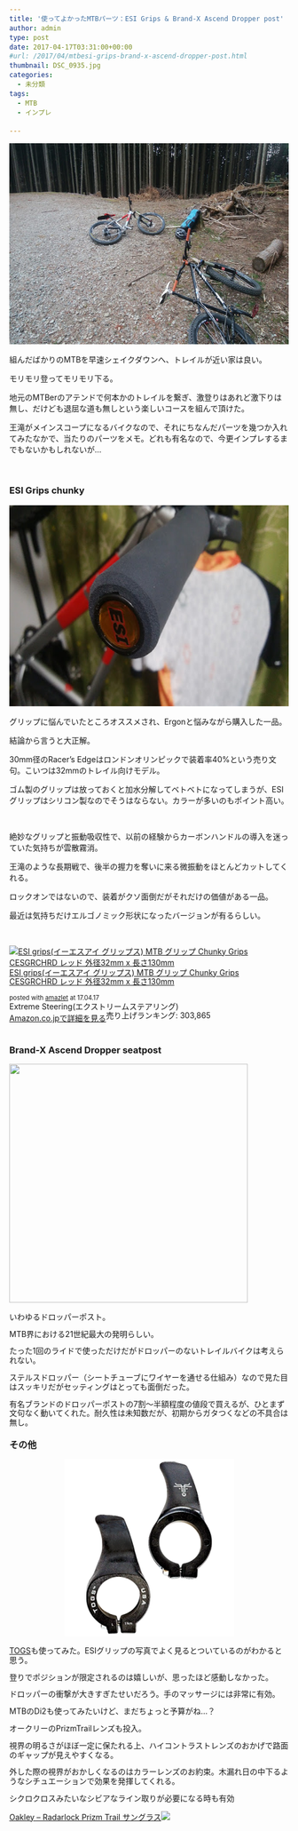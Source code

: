 ```yaml
---
title: '使ってよかったMTBパーツ：ESI Grips & Brand-X Ascend Dropper post'
author: admin
type: post
date: 2017-04-17T03:31:00+00:00
#url: /2017/04/mtbesi-grips-brand-x-ascend-dropper-post.html
thumbnail: DSC_0935.jpg
categories:
  - 未分類
tags:
  - MTB
  - インプレ

---
```

<div class="separator" style="clear: both; text-align: center;">
  <img src="./DSC_0935.jpg" width="640" height="362" border="0" />
</div>

組んだばかりのMTBを早速シェイクダウンへ、トレイルが近い家は良い。

モリモリ登ってモリモリ下る。

地元のMTBerのアテンドで何本かのトレイルを繋ぎ、激登りはあれど激下りは無し、だけども退屈な道も無しという楽しいコースを組んで頂けた。

王滝がメインスコープになるバイクなので、それにちなんだパーツを幾つか入れてみたなかで、当たりのパーツをメモ。どれも有名なので、今更インプレするまでもないかもしれないが…

&nbsp;

### ESI Grips chunky

<div class="separator" style="clear: both; text-align: center;">
  <img src="./DSC_0942.jpg" width="640" height="362" border="0" />
</div>

グリップに悩んでいたところオススメされ、Ergonと悩みながら購入した一品。

結論から言うと大正解。

30mm径のRacer&#8217;s Edgeはロンドンオリンピックで装着率40%という売り文句。こいつは32mmのトレイル向けモデル。

ゴム製のグリップは放っておくと加水分解してベトベトになってしまうが、ESIグリップはシリコン製なのでそうはならない。カラーが多いのもポイント高い。

<div>
   
</div>

絶妙なグリップと振動吸収性で、以前の経験からカーボンハンドルの導入を迷っていた気持ちが雲散霧消。

王滝のような長期戦で、後半の握力を奪いに来る微振動をほとんどカットしてくれる。

ロックオンではないので、装着がクソ面倒だがそれだけの価値がある一品。

最近は気持ちだけエルゴノミック形状になったバージョンが有るらしい。

&nbsp;

<div class="amazlet-box" style="margin-bottom: 0px;">
  <div class="amazlet-image" style="float: left; margin: 0px 12px 1px 0px;">
    <a href="http://www.amazon.co.jp/exec/obidos/ASIN/B002UMFS5S/gensobunya-22/ref=nosim/" target="_blank" rel="noopener" name="amazletlink"><img style="border: none;" src="https://images-fe.ssl-images-amazon.com/images/I/519PxPfyyGL._SL160_.jpg" alt="ESI grips(イーエスアイ グリップス) MTB グリップ Chunky Grips CESGRCHRD レッド 外径32mm x 長さ130mm" /></a>
  </div>

  <div class="amazlet-info" style="line-height: 120%; margin-bottom: 10px;">
    <div class="amazlet-name" style="line-height: 120%; margin-bottom: 10px;">
<a href="http://www.amazon.co.jp/exec/obidos/ASIN/B002UMFS5S/gensobunya-22/ref=nosim/" target="_blank" rel="noopener" name="amazletlink">ESI grips(イーエスアイ グリップス) MTB グリップ Chunky Grips CESGRCHRD レッド 外径32mm x 長さ130mm</a></p>

<div class="amazlet-powered-date" style="font-size: 80%; line-height: 120%; margin-top: 5px;">
  posted with <a title="amazlet" href="http://www.amazlet.com/" target="_blank" rel="noopener">amazlet</a> at 17.04.17
</div>


<div class="amazlet-detail">
Extreme Steering(エクストリームステアリング) <br /> 売り上げランキング: 303,865


<div class="amazlet-sub-info" style="float: left;">
<div class="amazlet-link" style="margin-top: 5px;">
  <a href="http://www.amazon.co.jp/exec/obidos/ASIN/B002UMFS5S/gensobunya-22/ref=nosim/" target="_blank" rel="noopener" name="amazletlink">Amazon.co.jpで詳細を見る</a>
</div>

  </div>

  <div class="amazlet-footer" style="clear: left;">
     
  </div>
</div>

### Brand-X Ascend Dropper seatpost

<a href="https://ck.jp.ap.valuecommerce.com/servlet/referral?sid=3171302&pid=883104724&vc_url=http%3A%2F%2Fwww.wiggle.jp%2Fbrand-x-ascend-01-%25E3%2583%2589%25E3%2583%25AD%25E3%2583%2583%25E3%2583%2591%25E3%2583%25BC%25E3%2582%25B7%25E3%2583%25BC%25E3%2583%2588%25E3%2583%259D%25E3%2582%25B9%25E3%2583%2588%2F%3Futm_source%3Dvaluecommerce%26utm_medium%3Daffiliates%26utm_campaign%3Daffiliate-website" target="_blank" rel="nofollow noopener"><img src="//ad.jp.ap.valuecommerce.com/servlet/gifbanner?sid=3171302&pid=883104724" width="0" height="1" border="0" /><img src="http://www.wigglestatic.com/product-media/100279023/Dropper%2001.jpg?w=430&h=430&a=7" width="430" height="430" border="0" /></a>

いわゆるドロッパーポスト。

MTB界における21世紀最大の発明らしい。

たった1回のライドで使っただけだがドロッパーのないトレイルバイクは考えられない。

ステルスドロッパー（シートチューブにワイヤーを通せる仕組み）なので見た目はスッキリだがセッティングはとっても面倒だった。

有名ブランドのドロッパーポストの7割～半額程度の値段で買えるが、ひとまず文句なく動いてくれた。耐久性は未知数だが、初期からガタつくなどの不具合は無し。

### その他

<div class="separator" style="clear: both; text-align: center;">
  <img src="./TOG_Graph_51500254-cff3-456f-be17-8a1aca3badeb_grande.png" width="307" height="320" border="0" />
</div>

<a href="https://togs.com/" target="_blank" rel="noopener">TOGS</a>も使ってみた。ESIグリップの写真でよく見るとついているのがわかると思う。

登りでポジションが限定されるのは嬉しいが、思ったほど感動しなかった。

ドロッパーの衝撃が大きすぎたせいだろう。手のマッサージには非常に有効。

MTBのDi2も使ってみたいけど、まだちょっと予算がね…？

オークリーのPrizmTrailレンズも投入。

視界の明るさがほぼ一定に保たれる上、ハイコントラストレンズのおかげで路面のギャップが見えやすくなる。

外した際の視界がおかしくなるのはカラーレンズのお約束。木漏れ日の中下るようなシチュエーションで効果を発揮してくれる。

シクロクロスみたいなシビアなライン取りが必要になる時も有効

<a href="https://ck.jp.ap.valuecommerce.com/servlet/referral?sid=3171302&pid=883104724&vc_url=http%3A%2F%2Fwww.wiggle.jp%2Foakley-radarlock-prizm-trail-%25E3%2582%25B5%25E3%2583%25B3%25E3%2582%25B0%25E3%2583%25A9%25E3%2582%25B9%2F%3Flang%3Dja%26curr%3DJPY%26dest%3D33%26sku%3D5360699262%26utm_source%3Dgoogle%26utm_term%26utm_campaign%3DJP_Shopping_High%2BMargin%26utm_medium%3Dbase%26utm_content%3Dmkwid_sOmeDMm0I-dc_pcrid_89577854566_pkw__pmt__prd_5360699262ja%26utm_source%3Dvaluecommerce%26utm_medium%3Daffiliates%26utm_campaign%3Daffiliate-website" target="_blank" rel="nofollow noopener"><img src="https://ad.jp.ap.valuecommerce.com/servlet/gifbanner?sid=3171302&pid=883104724" width="0" height="1" border="0" />Oakley &#8211; Radarlock Prizm Trail サングラス</a><a href="https://ck.jp.ap.valuecommerce.com/servlet/referral?sid=3171302&pid=883104724&vc_url=http%3A%2F%2Fwww.wiggle.jp%2Foakley-radarlock-prizm-trail-%25E3%2582%25B5%25E3%2583%25B3%25E3%2582%25B0%25E3%2583%25A9%25E3%2582%25B9%2F%3Flang%3Dja%26curr%3DJPY%26dest%3D33%26sku%3D5360699262%26utm_source%3Dgoogle%26utm_term%26utm_campaign%3DJP_Shopping_High%2BMargin%26utm_medium%3Dbase%26utm_content%3Dmkwid_sOmeDMm0I-dc_pcrid_89577854566_pkw__pmt__prd_5360699262ja%26utm_source%3Dvaluecommerce%26utm_medium%3Daffiliates%26utm_campaign%3Daffiliate-website" target="_blank" rel="nofollow noopener"><img src="//ad.jp.ap.valuecommerce.com/servlet/gifbanner?sid=3171302&pid=883104724" width="0" height="1" border="0" /><img src="http://www.wigglestatic.com/product-media/5360104450/Oakley-Radarlock-Prizm-Trail-Sunglasses-Performance-Sunglasses-Polished-Black-2015-OO9181-41.jpg?w=430&h=430&a=7" border="0" /></a>